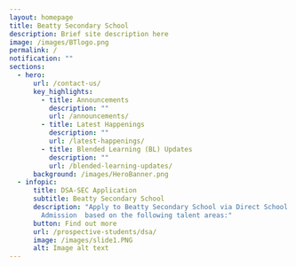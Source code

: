 ```yaml
---
layout: homepage
title: Beatty Secondary School
description: Brief site description here
image: /images/BTlogo.png
permalink: /
notification: ""
sections:
  - hero:
      url: /contact-us/
      key_highlights:
        - title: Announcements
          description: ""
          url: /announcements/
        - title: Latest Happenings
          description: ""
          url: /latest-happenings/
        - title: Blended Learning (BL) Updates
          description: ""
          url: /blended-learning-updates/
      background: /images/HeroBanner.png
  - infopic:
      title: DSA-SEC Application
      subtitle: Beatty Secondary School
      description: "Apply to Beatty Secondary School via Direct School
        Admission  based on the following talent areas:"
      button: Find out more
      url: /prospective-students/dsa/
      image: /images/slide1.PNG
      alt: Image alt text
---
```

